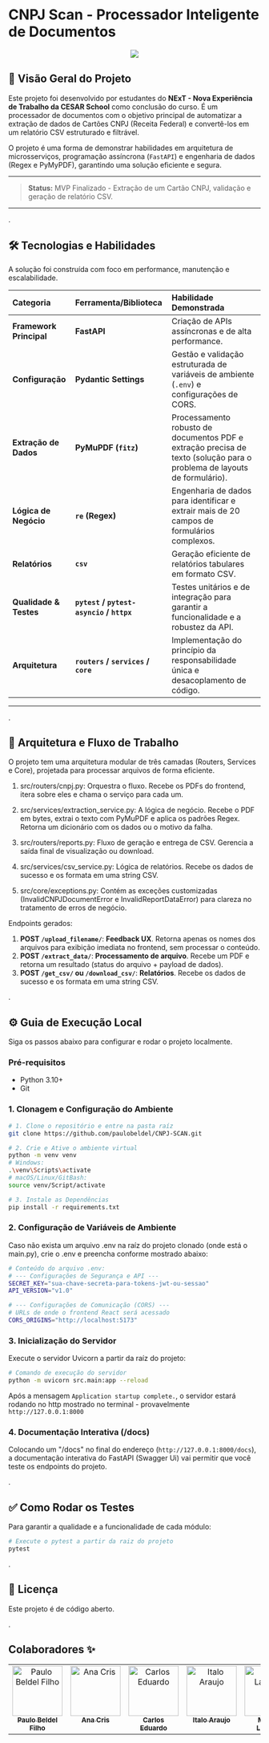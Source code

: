 # CNPJ Scan - Processador Inteligente de Documentos

<div align="center">
  <img src="https://github.com/user-attachments/assets/7eaa9442-73cd-45f8-b601-843f0072179c">
</div>


## 🌟 Visão Geral do Projeto

Este projeto foi desenvolvido por estudantes do **NExT - Nova Experiência de Trabalho da CESAR School** como conclusão do curso.
É um processador de documentos com o objetivo principal de automatizar a extração de dados de Cartões CNPJ (Receita Federal) e convertê-los em um relatório CSV estruturado e filtrável.

O projeto é uma forma de demonstrar habilidades em arquitetura de microsserviços, programação assíncrona (`FastAPI`) e engenharia de dados (Regex e PyMyPDF), garantindo uma solução eficiente e segura.

---
> **Status:** MVP Finalizado - Extração de um Cartão CNPJ, validação e geração de relatório CSV.
---
.
## 🛠️ Tecnologias e Habilidades

A solução foi construída com foco em performance, manutenção e escalabilidade.

| Categoria | Ferramenta/Biblioteca | Habilidade Demonstrada |
| :--- | :--- | :--- |
| **Framework Principal** | **FastAPI** | Criação de APIs assíncronas e de alta performance. |
| **Configuração** | **Pydantic Settings** | Gestão e validação estruturada de variáveis de ambiente (`.env`) e configurações de CORS. |
| **Extração de Dados** | **PyMuPDF (`fitz`)** | Processamento robusto de documentos PDF e extração precisa de texto (solução para o problema de layouts de formulário). |
| **Lógica de Negócio** | **`re` (Regex)** | Engenharia de dados para identificar e extrair mais de 20 campos de formulários complexos. |
| **Relatórios** | **`csv`** | Geração eficiente de relatórios tabulares em formato CSV. |
| **Qualidade & Testes** | **`pytest` / `pytest-asyncio` / `httpx`** | Testes unitários e de integração para garantir a funcionalidade e a robustez da API. |
| **Arquitetura** | **`routers` / `services` / `core`** | Implementação do princípio da responsabilidade única e desacoplamento de código. |

---
.

## 🚀 Arquitetura e Fluxo de Trabalho

O projeto tem uma arquitetura modular de três camadas (Routers, Services e Core), projetada para processar arquivos de forma eficiente.

1. src/routers/cnpj.py: Orquestra o fluxo. Recebe os PDFs do frontend, itera sobre eles e chama o serviço para cada um.

2. src/services/extraction_service.py: A lógica de negócio. Recebe o PDF em bytes, extrai o texto com PyMuPDF e aplica os padrões Regex. Retorna um dicionário com os dados ou o motivo da falha.

3. src/routers/reports.py: Fluxo de geração e entrega de CSV. Gerencia a saída final de visualização ou download.

4. src/services/csv_service.py: Lógica de relatórios. Recebe os dados de sucesso e os formata em uma string CSV.

5. src/core/exceptions.py: Contém as exceções customizadas (InvalidCNPJDocumentError e InvalidReportDataError) para clareza no tratamento de erros de negócio.


Endpoints gerados:

1.  **POST `/upload_filename/`**: **Feedback UX**. Retorna apenas os nomes dos arquivos para exibição imediata no frontend, sem processar o conteúdo.
2.  **POST `/extract_data/`**: **Processamento de arquivo**. Recebe um PDF e retorna um resultado (status do arquivo + payload de dados).
3.  **POST `/get_csv/` ou `/download_csv/`**: **Relatórios**. Recebe os dados de sucesso e os formata em uma string CSV.

.

## ⚙️ Guia de Execução Local

Siga os passos abaixo para configurar e rodar o projeto localmente.

### **Pré-requisitos**

* Python 3.10+
* Git

### **1. Clonagem e Configuração do Ambiente**

```bash
# 1. Clone o repositório e entre na pasta raíz
git clone https://github.com/paulobeldel/CNPJ-SCAN.git

# 2. Crie e Ative o ambiente virtual
python -m venv venv
# Windows:
.\venv\Scripts\activate
# macOS/Linux/GitBash:
source venv/Script/activate

# 3. Instale as Dependências
pip install -r requirements.txt
```

### **2. Configuração de Variáveis de Ambiente**

Caso não exista um arquivo .env na raíz do projeto clonado (onde está o main.py), crie o .env e preencha conforme mostrado abaixo:

```bash
# Conteúdo do arquivo .env:
# --- Configurações de Segurança e API ---
SECRET_KEY="sua-chave-secreta-para-tokens-jwt-ou-sessao"
API_VERSION="v1.0"

# --- Configurações de Comunicação (CORS) ---
# URLs de onde o frontend React será acessado
CORS_ORIGINS="http://localhost:5173"
```

### **3. Inicialização do Servidor**

Execute o servidor Uvicorn a partir da raíz do projeto:

```bash
# Comando de execução do servidor
python -m uvicorn src.main:app --reload
```
Após a mensagem `Application startup complete.`, o servidor estará rodando no http mostrado no terminal - provavelmente `http://127.0.0.1:8000`

### **4. Documentação Interativa (/docs)**

Colocando um "/docs" no final do endereço (`http://127.0.0.1:8000/docs`), a documentação interativa do FastAPI (Swagger Ui) vai permitir que você teste os endpoints do projeto.

.
## ✅ Como Rodar os Testes
Para garantir a qualidade e a funcionalidade de cada módulo:

```bash
# Execute o pytest a partir da raiz do projeto
pytest
```
.
## 📜 Licença
Este projeto é de código aberto.

.
## Colaboradores ✨
<table>
  <tbody>
    <tr>
      <td align="center" valign="top" width="14.28%"><a href="https://github.com/paulobeldel"><img src="https://avatars.githubusercontent.com/u/105087411?v=4?s=100" width="100px;" alt="Paulo Beldel Filho"/><br /><sub><b>Paulo Beldel Filho</b></sub></a><br /></td>
      <td align="center" valign="top" width="14.28%"><a href="https://github.com/anacris34"><img src="https://avatars.githubusercontent.com/u/213529724?v=4" width="100px;" alt="Ana Cris"/><br /><sub><b>Ana Cris</b></sub></a><br /></td>
      <td align="center" valign="top" width="14.28%"><a href="https://github.com/dualbuquerque"><img src="https://avatars.githubusercontent.com/u/96270653?v=4?s=100" width="100px;" alt="Carlos Eduardo"/><br /><sub><b>Carlos Eduardo</b></sub></a><br /></td>
      <td align="center" valign="top" width="14.28%"><a href="https://github.com/italogna"><img src="https://avatars.githubusercontent.com/u/155203334?v=4?s=100" width="100px;" alt="Italo Araujo"/><br /><sub><b>Italo Araujo</b></sub></a><br /></td>
      <td align="center" valign="top" width="14.28%"><a href="https://github.com/marthalacerda"><img src="https://avatars.githubusercontent.com/u/101488470?v=4s=100" width="100px;" alt="Martha Lacerda"/><br /><sub><b>Martha Lacerda</b></sub></a><br /></td>
      <td align="center" valign="top" width="14.28%"><a href="https://github.com/MyllenaAlmeida"><img src="https://avatars.githubusercontent.com/u/38386226?v=4?s=100" width="100px;" alt="MyllenaAlmeida"/><br /><sub><b>Myllena Almeida</b></sub></a><br /></td>
      <td align="center" valign="top" width="14.28%"><a href="https://github.com/pedroabn"><img src="https://avatars.githubusercontent.com/u/62610839?v=4?s=100" width="100px;" alt="Pedro Neiva"/><br /><sub><b>Pedro Neiva</b></sub></a><br /></td>
    </tr>
  </tbody>
</table>
